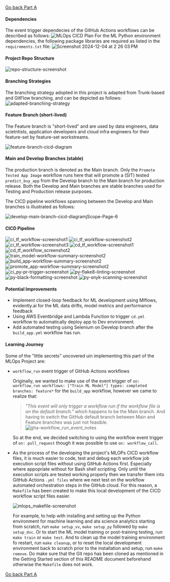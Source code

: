 [Go back Part A](getting_started_clc-A.md)

#### Dependencies
The event trigger dependecies of the GitHub Actions workflows can be described as follows:
  ![MLOps CICD Plan](https://github.com/user-attachments/assets/bd768c7e-b205-4e3d-8f6f-431a1ec079d7)
For the ML Python environment dependencies, the following package libraries are required as listed in the `requirements.txt` file:
  ![Screenshot 2024-12-04 at 2 26 03 PM](https://github.com/user-attachments/assets/632a7ba6-e8a6-4c51-b97f-520beebb2931)
#### Project Repo Structure
  ![repo-structure-screenshot](https://github.com/user-attachments/assets/570e7827-e3f2-45a9-8296-1f1141434620)
#### Branching Strategies
The branching strategy adopted in this project is adapted from Trunk-based and GitFlow branching, and can be depicted as follows:
  ![adapted-branching-strategy](https://github.com/user-attachments/assets/29d59e48-0818-4895-b7ea-a9b403ee043e)
#### Feature Branch (short-lived)
The Feature branch is "short-lived" and are used by data engineers, data scietntists, application developers and cloud infra engineers for their feature-set by feature-set workstreams.

  ![feature-branch-cicd-diagram](https://github.com/user-attachments/assets/74bc0afd-3b59-4f69-bcc5-5afba0d6cc68)
#### Main and Develop Branches (stable)
The production branch is denoted as the Main branch. Only the `Promote Tested App Image` workflow runs here that will promote a (SIT) tested `predict_buy_app` from the Develop branch to the Main branch for production release. Both the Develop and Main branches are stable branches used for Testing and Production release purposes.

The CICD pipeline workflows spanning between the Develop and Main branches is illustrated as follows:

  ![develop-main-branch-cicd-diagramjScope-Page-6](https://github.com/user-attachments/assets/4c8a7b58-8d6d-4f84-a312-1e3667aed192)
#### CICD Pipeline
  ![ci_tf_workflow-screenshot1](https://github.com/user-attachments/assets/a1904669-5a34-4980-8422-8ac46a0dc56c)
  ![ci_tf_workflow-screenshot2](https://github.com/user-attachments/assets/b174effe-d68e-4979-b6b5-5941dbc7f2a4)
  ![ci_tf_workflow-screenshot3](https://github.com/user-attachments/assets/f7d7e01c-16f1-407c-a292-256290ef7721)
  ![cd_tf_workflow-screenshot1](https://github.com/user-attachments/assets/0409d9a6-c6f8-42e1-a26f-34e30578fdd8)
  ![cd_tf_workflow_screenshot2](https://github.com/user-attachments/assets/a3a422cb-ab5a-41cd-9ca8-8b6c8dbb2e39)
  ![train_model-workflow-summary-screenshot2](https://github.com/user-attachments/assets/9780aaa1-6dfb-448e-a86d-50e36ab9fd9c)
  ![build_app-workflow-summary-screenshot2](https://github.com/user-attachments/assets/c2d486c7-0dfe-4c1f-bc4c-bcf0c1534bd1)
  ![promote_app-workflow-summary-screenshot2](https://github.com/user-attachments/assets/226ac1e9-875f-414a-b036-10ea14dea1be)
  ![ci_py-pr-trigger-screenshot](https://github.com/user-attachments/assets/85178d62-1813-46d3-bd8f-cf7cd55f199f)
  ![py-flake8-linting-screenshot](https://github.com/user-attachments/assets/9e9d7c47-5fd4-42a5-be3c-00fe36b96cd5)
  ![py-black-formatting-screenshot](https://github.com/user-attachments/assets/7029a197-654c-40e0-bc67-f16f1c72fbd3)
  ![py-snyk-scanning-screenshot](https://github.com/user-attachments/assets/35882bac-bae0-4fea-a292-2784a82fb9f7)
#### Potential Improvements
  - Implement closed-loop feedback for ML development using Mlflows, evidently.ai for the ML data drifts, model metrics and performance feedback
  - Using AWS Eventbridge and Lambda Function to trigger `cd.yml` workflow to automatically deploy app to Dev environment.
  - Add automated testing using Selenium on Develop branch after the `build_app.yml` workflow has run.
#### Learning Journey
Some of the "little secrets" uncovered uin implementing this part of the MLOps Project are:
  - `workflow_run` event trigger of GitHub Actions workflows

    Originally, we wanted to make use of the event trigger of `on: workflow_run workflows: ["Train ML Model"] types: completed branches: feature*` for the `build_app` workflow, however we came to realize that:
    
      > _"This event will only trigger a workflow run if the workflow file is on the default branch."_ which happens to be the Main branch. And having to switch the GitHub default branch between Main and Feature branches was just not feasible.
      > ![gha-workflow_run_event_notes](https://github.com/user-attachments/assets/b3142eb2-30cd-444d-8156-d13dcd633d52)

    So at the end, we decided switching to using the workflow event trigger of `on: pull_request` though it was possible to use `on: workflow_call`.

  - As the process of the developing the project's MLOPs CICD workflow files, it is much easier to code, test and debug each workflow job execution script files without using GitHub Actions first. Especially where appopriate without for Bash shell scripting. Only until the execution scripts are tested working properly then we transfer them into GitHub Actions `.yml files` where we next test on the workflow automated orchestration steps in the GitHub cloud. For this reason, a `Makefile` has been created to make this local development of the CICD workflow script files easier. 

    ![mlops_makefile-screenshot](https://github.com/user-attachments/assets/ca114246-8336-46ac-9bbd-e0fd23537402)

    For example, to help with installing and setting up the Python environment for machine learning and ata science analytics starting from scratch, run `make setup_vv`, `make setup_py` followed by `make setup_dvc`. Or to start the ML model training or post-training testing, run `make train` or `make test`. And to clean up the model training environment fo restart, run `make cleanup`, or to reset the local development environment back to scratch prior to the installation and setup, run `make remove`. Do make sure that the Git repo has been cloned as mentioned in the Getting Started section of this README document beforehand otherwise the `Makefile` does not work.

[Go back Part A](getting_started_clc-A.md)
